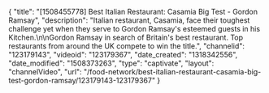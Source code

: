 {
    "title": "[1508455778] Best Italian Restaurant: Casamia Big Test - Gordon Ramsay",
    "description": "Italian restaurant, Casamia, face their toughest challenge yet when they serve to Gordon Ramsay's esteemed guests in his Kitchen.\n\nGordon Ramsay in search of Britain's best restaurant. Top restaurants from around the UK compete to win the title.",
    "channelid": "123179143",
    "videoid": "123179367",
    "date_created": "1318342556",
    "date_modified": "1508373263",
    "type": "captivate",
    "layout": "channelVideo",
    "url": "\/food-network\/best-italian-restaurant-casamia-big-test-gordon-ramsay\/123179143-123179367"
}
